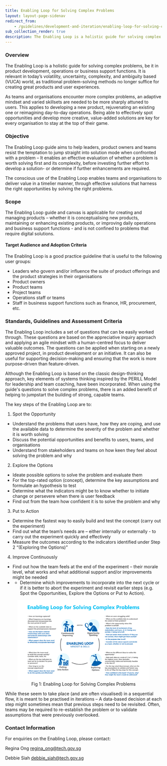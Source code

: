 ```yaml
---
title: Enabling Loop for Solving Complex Problems 
layout: layout-page-sidenav
redirect_from:
    - /guidelines/development-and-iteration/enabling-loop-for-solving-complex-problems.html
sub_collection_render: true
description: The Enabling Loop is a holistic guide for solving complex problems, be it in product development, operations or business support functions.
---
```


### Overview

The Enabling Loop is a holistic guide for solving complex problems, be it in product development, operations or business support functions. It is relevant in today’s volatility, uncertainty, complexity, and ambiguity based (VUCA) world, as traditional problem-solving methods no longer suffice for creating great products and user experiences. 

As teams and organisations encounter more complex problems, an adaptive mindset and varied skillsets are needed to be more sharply attuned to users.  This applies to developing a new product, rejuvenating an existing one or reimagining day-to-day operations. Being able to effectively spot opportunities and develop more creative, value-added solutions are key for every organisation to stay at the top of their game.

### Objective

The Enabling Loop guide aims to help leaders, product owners and teams resist the temptation to jump straight into solution mode when confronted with a problem – It enables an effective evaluation of whether a problem is worth solving first and its complexity, before investing further effort to develop a solution- or determine if further enhancements are required.  

The conscious use of the Enabling Loop enables teams and organisations to deliver value in a timelier manner, through effective solutions that harness the right opportunities by solving the right problems.  

### Scope

The Enabling Loop guide and canvas is applicable for creating and managing products – whether it is conceptualising new products, maintaining or enhancing existing products, or improving daily operations and business support functions - and is not confined to problems that require digital solutions.

#### Target Audience and Adoption Criteria

The Enabling Loop is a good practice guideline that is useful to the following user groups:

- 	Leaders who govern and/or influence the suite of product offerings and the product strategies in their organisations
- 	Product owners
- 	Product teams
- 	Project teams
- 	Operations staff or teams
- 	Staff in business support functions such as finance, HR, procurement, etc.

### Standards, Guidelines and Assessment Criteria 

The Enabling Loop includes a set of questions that can be easily worked through.  These questions are based on the appreciative inquiry approach and applying an agile mindset with a human-centred focus to deliver valuable outcomes. The questions can be applied when starting on a newly approved project, in product development or an initiative.  It can also be useful for supporting decision-making and ensuring that the work is more purpose-driven than feature-driven.

Although the Enabling Loop is based on the classic design-thinking approach, key elements of systems thinking inspired by the PERILL Model for leadership and team coaching, have been incorporated.  When using the guide's questions to solve complex problems, there is an added benefit of helping to jumpstart the building of strong, capable teams.

The key steps of the Enabling Loop are to:

1.	Spot the Opportunity 
- 	Understand the problems that users have, how they are coping, and use the available data to determine the severity of the problem and whether it is worth solving
- 	Discuss the potential opportunities and benefits to users, teams, and organisations
- 	Understand from stakeholders and teams on how keen they feel about solving the problem and why

2.	Explore the Options
- 	Ideate possible options to solve the problem and evaluate them
- 	For the top-rated option (concept), determine the key assumptions and formulate an hypothesis to test
- 	Determine what the indicators might be to know whether to initiate change or persevere when there is user feedback
- 	Find out from the team how confident it is to solve the problem and why

3.	Put to Action
- 	Determine the fastest way to easily build and test the concept (carry out the experiment)
- 	Find out what the team’s needs are – either internally or externally - to carry out the experiment quickly and effectively  
- 	Measure the outcomes according to the indicators identified under Step 2 “(Exploring the Options)”

4.	Improve Continuously
- 	Find out how the team feels at the end of the experiment – their morale level, what works and what additional support and/or improvements might be needed
- 	- 	Determine which improvements to incorporate into the next cycle or if it is better to abort the experiment and revisit earlier steps (e.g. Spot the Opportunities, Explore the Options or Put to Action).

<figure style="text-align: center">
  <img
    src="/assets/img/guidelines/EnablingLoop-Diagram-v2.png" 
    alt="Fig 1: Enabling Loop for Solving Complex Problems"
  />
  <figcaption>Fig 1: Enabling Loop for Solving Complex Problems</figcaption>
</figure>

While these seem to take place (and are often visualised) in a sequential flow, it is meant to be practised in iterations – A data-based decision at each step might sometimes mean that  previous steps need to be revisited.  Often, teams may be required to re-establish the problem or to validate assumptions that were previously overlooked.

### Contact Information 

For enquiries on the Enabling Loop, please contact: 

Regina Ong <regina_ong@tech.gov.sg>

Debbie Siah <debbie_siah@tech.gov.sg>
